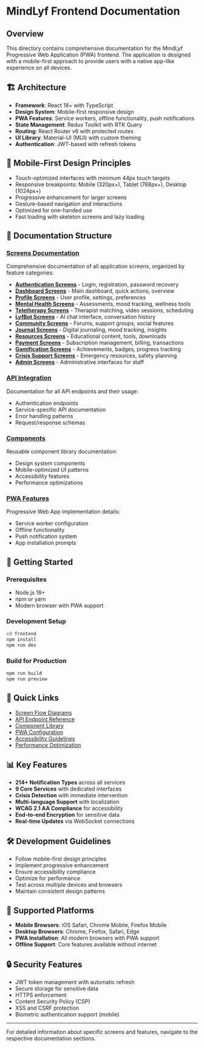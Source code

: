 # MindLyf Frontend Documentation

## Overview
This directory contains comprehensive documentation for the MindLyf Progressive Web Application (PWA) frontend. The application is designed with a mobile-first approach to provide users with a native app-like experience on all devices.

## 🏗️ Architecture
- **Framework**: React 18+ with TypeScript
- **Design System**: Mobile-first responsive design
- **PWA Features**: Service workers, offline functionality, push notifications
- **State Management**: Redux Toolkit with RTK Query
- **Routing**: React Router v6 with protected routes
- **UI Library**: Material-UI (MUI) with custom theming
- **Authentication**: JWT-based with refresh tokens

## 📱 Mobile-First Design Principles
- Touch-optimized interfaces with minimum 44px touch targets
- Responsive breakpoints: Mobile (320px+), Tablet (768px+), Desktop (1024px+)
- Progressive enhancement for larger screens
- Gesture-based navigation and interactions
- Optimized for one-handed use
- Fast loading with skeleton screens and lazy loading

## 📂 Documentation Structure

### [Screens Documentation](./screens/)
Comprehensive documentation of all application screens, organized by feature categories:

- **[Authentication Screens](./screens/authentication/)** - Login, registration, password recovery
- **[Dashboard Screens](./screens/dashboard/)** - Main dashboard, quick actions, overview
- **[Profile Screens](./screens/profile/)** - User profile, settings, preferences
- **[Mental Health Screens](./screens/mental-health/)** - Assessments, mood tracking, wellness tools
- **[Teletherapy Screens](./screens/teletherapy/)** - Therapist matching, video sessions, scheduling
- **[LyfBot Screens](./screens/lyfbot/)** - AI chat interface, conversation history
- **[Community Screens](./screens/community/)** - Forums, support groups, social features
- **[Journal Screens](./screens/journal/)** - Digital journaling, mood tracking, insights
- **[Resources Screens](./screens/resources/)** - Educational content, tools, downloads
- **[Payment Screens](./screens/payment/)** - Subscription management, billing, transactions
- **[Gamification Screens](./screens/gamification/)** - Achievements, badges, progress tracking
- **[Crisis Support Screens](./screens/crisis/)** - Emergency resources, safety planning
- **[Admin Screens](./screens/admin/)** - Administrative interfaces for staff

### [API Integration](./api/)
Documentation for all API endpoints and their usage:
- Authentication endpoints
- Service-specific API documentation
- Error handling patterns
- Request/response schemas

### [Components](./components/)
Reusable component library documentation:
- Design system components
- Mobile-optimized UI patterns
- Accessibility features
- Performance optimizations

### [PWA Features](./pwa/)
Progressive Web App implementation details:
- Service worker configuration
- Offline functionality
- Push notification system
- App installation prompts

## 🚀 Getting Started

### Prerequisites
- Node.js 18+
- npm or yarn
- Modern browser with PWA support

### Development Setup
```bash
cd frontend
npm install
npm run dev
```

### Build for Production
```bash
npm run build
npm run preview
```

## 🔗 Quick Links
- [Screen Flow Diagrams](./screens/flow-diagrams/)
- [API Endpoint Reference](./api/endpoints.md)
- [Component Library](./components/library.md)
- [PWA Configuration](./pwa/configuration.md)
- [Accessibility Guidelines](./accessibility.md)
- [Performance Optimization](./performance.md)

## 📊 Key Features
- **214+ Notification Types** across all services
- **9 Core Services** with dedicated interfaces
- **Crisis Detection** with immediate intervention
- **Multi-language Support** with localization
- **WCAG 2.1 AA Compliance** for accessibility
- **End-to-end Encryption** for sensitive data
- **Real-time Updates** via WebSocket connections

## 🛠️ Development Guidelines
- Follow mobile-first design principles
- Implement progressive enhancement
- Ensure accessibility compliance
- Optimize for performance
- Test across multiple devices and browsers
- Maintain consistent design patterns

## 📱 Supported Platforms
- **Mobile Browsers**: iOS Safari, Chrome Mobile, Firefox Mobile
- **Desktop Browsers**: Chrome, Firefox, Safari, Edge
- **PWA Installation**: All modern browsers with PWA support
- **Offline Support**: Core features available without internet

## 🔒 Security Features
- JWT token management with automatic refresh
- Secure storage for sensitive data
- HTTPS enforcement
- Content Security Policy (CSP)
- XSS and CSRF protection
- Biometric authentication support (mobile)

---

For detailed information about specific screens and features, navigate to the respective documentation sections. 